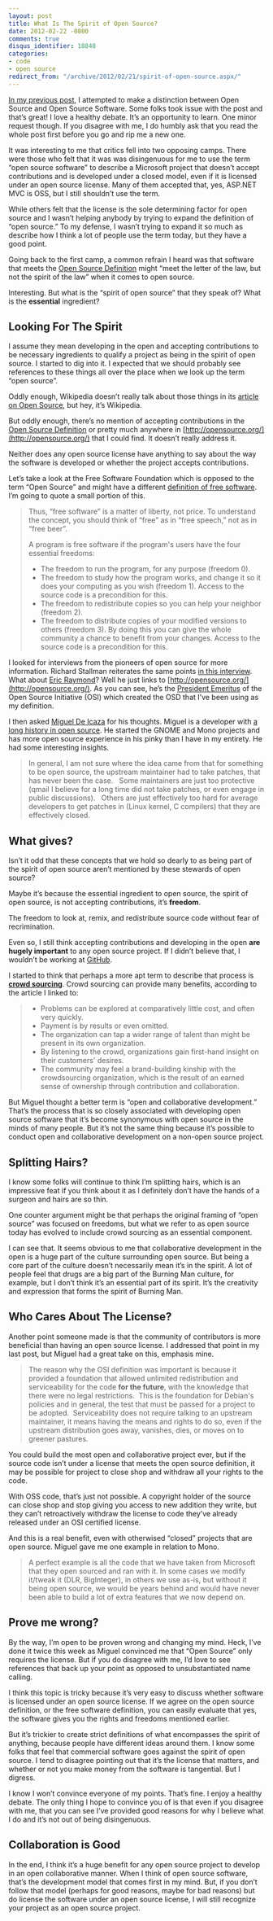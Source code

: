 ```yaml
---
layout: post
title: What Is The Spirit of Open Source?
date: 2012-02-22 -0800
comments: true
disqus_identifier: 18848
categories:
- code
- open source
redirect_from: "/archive/2012/02/21/spirit-of-open-source.aspx/"
---
```


[In my previous
post](http://haacked.com/archive/2012/02/16/open-source-and-open-source-software-are-not-the-same.aspx "My Previous Post"),
I attempted to make a distinction between Open Source and Open Source Software. Some folks took issue with the post and that’s great! I love a healthy debate. It’s an opportunity to learn. One minor request though. If you disagree with me, I do humbly ask that you read the whole post first before you go and rip me a new one.

It was interesting to me that critics fell into two opposing camps. There were those who felt that it was was disingenuous for me to use the term “open source software” to describe a Microsoft project that doesn’t accept contributions and is developed under a closed model, even if it is licensed under an open source license. Many of them accepted that, yes, ASP.NET MVC is OSS, but I still shouldn’t use the term.

While others felt that the license is the sole determining factor for open source and I wasn’t helping anybody by trying to expand the
definition of “open source.” To my defense, I wasn’t trying to expand it so much as describe how I think a lot of people use the term today, but they have a good point.

Going back to the first camp, a common refrain I heard was that software that meets the [Open Source
Definition](http://opensource.org/docs/osd "Open Source Definition") might “meet the letter of the law, but not the spirit of the law” when it comes to open source.

Interesting. But what is the “spirit of open source” that they speak of? What is the **essential** ingredient?

Looking For The Spirit
----------------------

I assume they mean developing in the open and accepting contributions to be necessary ingredients to qualify a project as being in the spirit of open source. I started to dig into it. I expected that we should probably see references to these things all over the place when we look up the term “open source”.

Oddly enough, Wikipedia doesn’t really talk about those things in its [article on Open
Source](http://en.wikipedia.org/wiki/Open_source "Open Source"), but hey, it’s Wikipedia.

But oddly enough, there’s no mention of accepting contributions in the [Open Source Definition](http://www.opensource.org/docs/osd "Open Source") or pretty much anywhere in [http://opensource.org/](http://opensource.org/) that I could find. It doesn’t really address it.

Neither does any open source license have anything to say about the way the software is developed or whether the project accepts contributions.

Let’s take a look at the Free Software Foundation which is opposed to the term “Open Source” and might have a different [definition of free software](http://www.gnu.org/philosophy/free-sw.html "Free Software"). I’m going to quote a small portion of this.

> Thus, “free software” is a matter of liberty, not price. To understand
> the concept, you should think of “free” as in “free speech,” not as in
> “free beer”.
>
> A program is free software if the program's users have the four
> essential freedoms:
>
> -   The freedom to run the program, for any purpose (freedom 0).
> -   The freedom to study how the program works, and change it so it
>     does your computing as you wish (freedom 1). Access to the source
>     code is a precondition for this.
> -   The freedom to redistribute copies so you can help your neighbor
>     (freedom 2).
> -   The freedom to distribute copies of your modified versions to
>     others (freedom 3). By doing this you can give the whole community
>     a chance to benefit from your changes. Access to the source code
>     is a precondition for this.

I looked for interviews from the pioneers of open source for more information. Richard Stallman reiterates the same points [in this
interview](http://itmanagement.earthweb.com/osrc/article.php/3717476/Interview-with-Richard-Stallman-Four-Essential-Freedoms.htm "Software's Four Essential Freedoms"). What about [Eric Raymond](http://www.catb.org/~esr/ "Eric Raymond")? Well he just links to [http://opensource.org/](http://opensource.org/). As you can see, he’s the [President Emeritus](http://opensource.org/ "Open Source Board") of the Open Source Initiative (OSI) which created the OSD that I’ve been using as my definition.

I then asked [Miguel De Icaza](http://tirania.org/blog/ "Miguel De Icaza's blog") for his thoughts. Miguel is a developer with [a long history in open source](http://en.wikipedia.org/wiki/Miguel_de_Icaza "Miguel on Wikipedia"). He started the GNOME and Mono projects and has more open source experience in his pinky than I have in my entirety. He had some interesting insights.

> In general, I am not sure where the idea came from that for something
> to be open source, the upstream maintainer had to take patches, that
> has never been the case.   Some maintainers are just too protective
> (qmail I believe for a long time did not take patches, or even engage
> in public discussions).   Others are just effectively too hard for
> average developers to get patches in (Linux kernel, C compilers) that
> they are effectively closed.

What gives?
-----------

Isn’t it odd that these concepts that we hold so dearly to as being part of the spirit of open source aren’t mentioned by these stewards of open source?

Maybe it’s because the essential ingredient to open source, the spirit of open source, is not accepting contributions, it’s **freedom**.

The freedom to look at, remix, and redistribute source code without fear of recrimination.

Even so, I still think accepting contributions and developing in the open **are hugely important** to any open source project. If I didn’t believe that, I wouldn’t be working at [GitHub](http://github.com/ "GitHub").

I started to think that perhaps a more apt term to describe that process is [**crowd sourcing**](http://en.wikipedia.org/wiki/Crowdsourcing "Crowd sourcing"). Crowd sourcing can provide many benefits, according to the article I linked to:

> -   Problems can be explored at comparatively little cost, and often
>     very quickly.
> -   Payment is by results or even omitted.
> -   The organization can tap a wider range of talent than might be
>     present in its own organization.
> -   By listening to the crowd, organizations gain first-hand insight
>     on their customers' desires.
> -   The community may feel a brand-building kinship with the
>     crowdsourcing organization, which is the result of an earned sense
>     of ownership through contribution and collaboration.

But Miguel thought a better term is “open and collaborative development.” That’s the process that is so closely associated with
developing open source software that it’s become synonymous with open source in the minds of many people. But it’s not the same thing because it’s possible to conduct open and collaborative development on a non-open source project.

Splitting Hairs?
----------------

I know some folks will continue to think I’m splitting hairs, which is an impressive feat if you think about it as I definitely don’t have the hands of a surgeon and hairs are so thin.

One counter argument might be that perhaps the original framing of “open source” was focused on freedoms, but what we refer to as open source today has evolved to include crowd sourcing as an essential component.

I can see that. It seems obvious to me that collaborative development in the open is a huge part of the culture surrounding open source. But being a core part of the culture doesn’t necessarily mean it’s in the spirit. A lot of people feel that drugs are a big part of the Burning Man culture, for example, but I don’t think it’s an essential part of its spirit. It’s the creativity and expression that forms the spirit of Burning Man.

Who Cares About The License?
----------------------------

Another point someone made is that the community of contributors is more beneficial than having an open source license. I addressed that point in my last post, but Miguel had a great take on this, emphasis mine.

> The reason why the OSI definition was important is because it provided
> a foundation that allowed unlimited redistribution and serviceability
> for the code **for the future**, with the knowledge that there were no
> legal restrictions.  This is the foundation for Debian's policies and
> in general, the test that must be passed for a project to be adopted. 
> Serviceability does not require talking to an upstream maintainer, it
> means having the means and rights to do so, even if the upstream
> distribution goes away, vanishes, dies, or moves on to greener
> pastures.

You could build the most open and collaborative project ever, but if the source code isn’t under a license that meets the open source definition, it may be possible for project to close shop and withdraw all your rights to the code.

With OSS code, that’s just not possible. A copyright holder of the source can close shop and stop giving you access to new addition they write, but they can’t retroactively withdraw the license to code they’ve already released under an OSI certified license.

And this is a real benefit, even with otherwised “closed” projects that are open source. Miguel gave me one example in relation to Mono.

> A perfect example is all the code that we have taken from Microsoft
> that they open sourced and ran with it. In some cases we modify
> it/tweak it (DLR, BigInteger), in others we use as-is, but without it
> being open source, we would be years behind and would have never been
> able to build a lot of extra features that we now depend on.

Prove me wrong?
---------------

By the way, I’m open to be proven wrong and changing my mind. Heck, I’ve done it twice this week as Miguel convinced me that “Open Source” only requires the license. But if you do disagree with me, I’d love to see references that back up your point as opposed to unsubstantiated name calling.

I think this topic is tricky because it’s very easy to discuss whether software is licensed under an open source license. If we agree on the open source definition, or the free software definition, you can easily evaluate that yes, the software gives you the rights and freedoms mentioned earlier.

But it’s trickier to create strict definitions of what encompasses the spirit of anything, because people have different ideas around them. I know some folks that feel that commercial software goes against the spirit of open source. I tend to disagree pointing out that it’s the license that matters, and whether or not you make money from the software is tangential. But I digress.

I know I won’t convince everyone of my points. That’s fine. I enjoy a healthy debate. The only thing I hope to convince you of is that even if you disagree with me, that you can see I’ve provided good reasons for why I believe what I do and it’s not out of being disingenuous.

Collaboration is Good
---------------------

In the end, I think it’s a huge benefit for any open source project to develop in an open collaborative manner. When I think of open source software, that’s the development model that comes first in my mind. But, if you don’t follow that model (perhaps for good reasons, maybe for bad reasons) but do license the software under an open source license, I will still recognize your project as an open source project.
